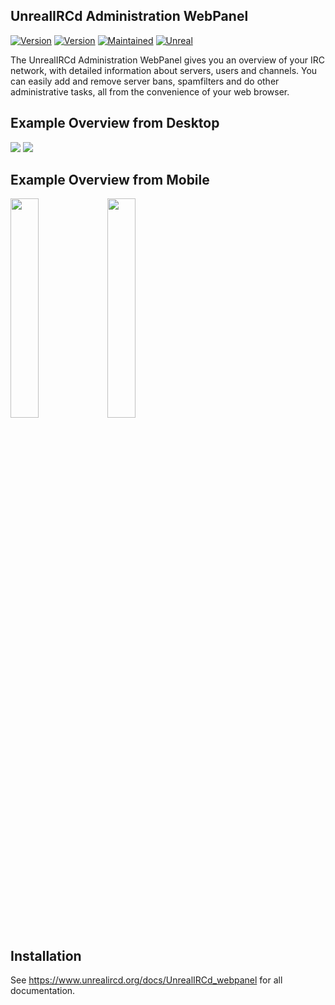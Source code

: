  ## UnrealIRCd Administration WebPanel
 
[![Version](https://img.shields.io/badge/UnrealIRCd-6.1.0_or_later-darkgreen.svg)]()
[![Version](https://img.shields.io/badge/Version-0.9-blue.svg)]()
[![Maintained](https://img.shields.io/badge/Maintained-yes-darkgreen.svg)]()
[![Unreal](https://img.shields.io/badge/PHP-8.0_or_later-darkgreen.svg)](https://unrealircd.org)

The UnrealIRCd Administration WebPanel gives you an overview of your IRC network,
with detailed information about servers, users and channels.
You can easily add and remove server bans, spamfilters and do other administrative tasks,
all from the convenience of your web browser.

## Example Overview from Desktop
 <img src="https://i.ibb.co/7SdFZnk/Screenshot-from-2023-01-14-07-26-21.png">
 <img src="https://i.ibb.co/6vQ6wg7/spamfilter.png">

## Example Overview from Mobile
<div class="row">
<img src="https://i.ibb.co/KGLdB43/Screenshot-20230123-233804-Chrome.jpg" height="30%" width="30%">
<img src="https://i.ibb.co/tB980kd/Screenshot-20230124-000204-Chrome.jpg" height="30%" width="30%">
</div>

## Installation ##
See https://www.unrealircd.org/docs/UnrealIRCd_webpanel for all documentation.

